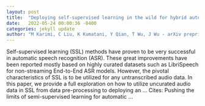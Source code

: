 ```yaml
---
layout: post
title:  "Deploying self-supervised learning in the wild for hybrid automatic speech recognition"
date:   2022-05-24 00:00:36 -0400
categories: jekyll update
author: "M Karimi, C Liu, K Kumatani, Y Qian, T Wu, J Wu - arXiv preprint arXiv:2205.08598, 2022"
---
```

Self-supervised learning (SSL) methods have proven to be very successful in automatic speech recognition (ASR). These great improvements have been reported mostly based on highly curated datasets such as LibriSpeech for non-streaming End-to-End ASR models. However, the pivotal characteristics of SSL is to be utilized for any untranscribed audio data. In this paper, we provide a full exploration on how to utilize uncurated audio data in SSL from data pre-processing to deploying an … Cites: ‪Pushing the limits of semi-supervised learning for automatic …‬